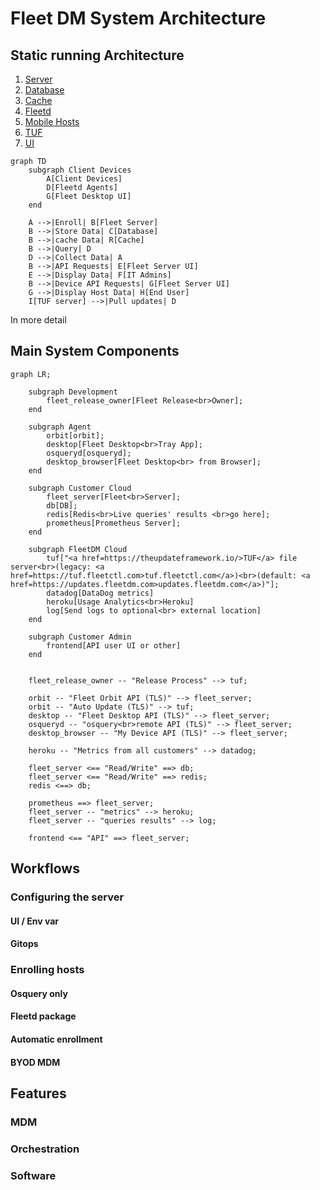 # Fleet DM System Architecture

## Static running Architecture

1. [Server](./server.md)
2. [Database](./database.md)
3. [Cache](./cache.md)
4. [Fleetd](./fleetd.md)
5. [Mobile Hosts](./mobile-host.md)
6. [TUF](./TUF.md)
7. [UI](./UI.md)

```mermaid
graph TD
    subgraph Client Devices
        A[Client Devices]
        D[Fleetd Agents]
        G[Fleet Desktop UI]
    end

    A -->|Enroll| B[Fleet Server]
    B -->|Store Data| C[Database]
    B -->|cache Data| R[Cache]
    B -->|Query| D
    D -->|Collect Data| A
    B -->|API Requests| E[Fleet Server UI]
    E -->|Display Data| F[IT Admins]
    B -->|Device API Requests| G[Fleet Server UI]
    G -->|Display Host Data| H[End User]
    I[TUF server] -->|Pull updates| D
```

In more detail

## Main System Components

```mermaid
graph LR;
    
    subgraph Development
        fleet_release_owner[Fleet Release<br>Owner];
    end

    subgraph Agent
        orbit[orbit];
        desktop[Fleet Desktop<br>Tray App];
        osqueryd[osqueryd];
        desktop_browser[Fleet Desktop<br> from Browser];
    end

    subgraph Customer Cloud
        fleet_server[Fleet<br>Server];
        db[DB];
        redis[Redis<br>Live queries' results <br>go here];
        prometheus[Prometheus Server];
    end

    subgraph FleetDM Cloud
        tuf["<a href=https://theupdateframework.io/>TUF</a> file server<br>(legacy: <a href=https://tuf.fleetctl.com>tuf.fleetctl.com</a>)<br>(default: <a href=https://updates.fleetdm.com>updates.fleetdm.com</a>)"];
        datadog[DataDog metrics]
        heroku[Usage Analytics<br>Heroku]
        log[Send logs to optional<br> external location]
    end

    subgraph Customer Admin
        frontend[API user UI or other]
    end


    fleet_release_owner -- "Release Process" --> tuf;

    orbit -- "Fleet Orbit API (TLS)" --> fleet_server;
    orbit -- "Auto Update (TLS)" --> tuf;
    desktop -- "Fleet Desktop API (TLS)" --> fleet_server;
    osqueryd -- "osquery<br>remote API (TLS)" --> fleet_server;
    desktop_browser -- "My Device API (TLS)" --> fleet_server;

    heroku -- "Metrics from all customers" --> datadog;

    fleet_server <== "Read/Write" ==> db;
    fleet_server <== "Read/Write" ==> redis;
    redis <==> db;

    prometheus ==> fleet_server;
    fleet_server -- "metrics" --> heroku;
    fleet_server -- "queries results" --> log;

    frontend <== "API" ==> fleet_server;

```

## Workflows

### Configuring the server
#### UI / Env var
#### Gitops

### Enrolling hosts
#### Osquery only
#### Fleetd package
#### Automatic enrollment
#### BYOD MDM

## Features

### MDM
### Orchestration
### Software